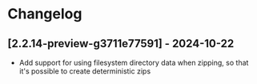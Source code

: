 # Changelog

<!-- Do not change the line immediately below this comment, the build system will replace it with the actual version and date. -->

## [2.2.14-preview-g3711e77591] - 2024-10-22

- Add support for using filesystem directory data when zipping, so that it's possible to create deterministic zips
